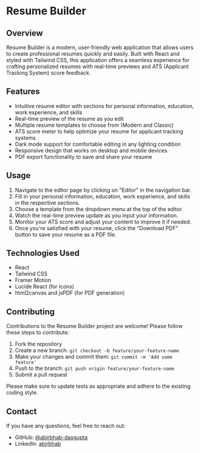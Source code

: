 
# Resume Builder

## Overview

Resume Builder is a modern, user-friendly web application that allows users to create professional resumes quickly and easily. Built with React and styled with Tailwind CSS, this application offers a seamless experience for crafting personalized resumes with real-time previews and ATS (Applicant Tracking System) score feedback.

## Features

- Intuitive resume editor with sections for personal information, education, work experience, and skills
- Real-time preview of the resume as you edit
- Multiple resume templates to choose from (Modern and Classic)
- ATS score meter to help optimize your resume for applicant tracking systems
- Dark mode support for comfortable editing in any lighting condition
- Responsive design that works on desktop and mobile devices
- PDF export functionality to save and share your resume



## Usage

1. Navigate to the editor page by clicking on "Editor" in the navigation bar.
2. Fill in your personal information, education, work experience, and skills in the respective sections.
3. Choose a template from the dropdown menu at the top of the editor.
4. Watch the real-time preview update as you input your information.
5. Monitor your ATS score and adjust your content to improve it if needed.
6. Once you're satisfied with your resume, click the "Download PDF" button to save your resume as a PDF file.

## Technologies Used

- React
- Tailwind CSS
- Framer Motion
- Lucide React (for icons)
- html2canvas and jsPDF (for PDF generation)

## Contributing

Contributions to the Resume Builder project are welcome! Please follow these steps to contribute:

1. Fork the repository
2. Create a new branch: `git checkout -b feature/your-feature-name`
3. Make your changes and commit them: `git commit -m 'Add some feature'`
4. Push to the branch: `git push origin feature/your-feature-name`
5. Submit a pull request

Please make sure to update tests as appropriate and adhere to the existing coding style.


## Contact

If you have any questions, feel free to reach out:

- GitHub: [@abirbhab-dasgupta](https://github.com/abirbhab-dasgupta)
- LinkedIn: [abirbhab](https://linkedin.com/in/abirbhab)

